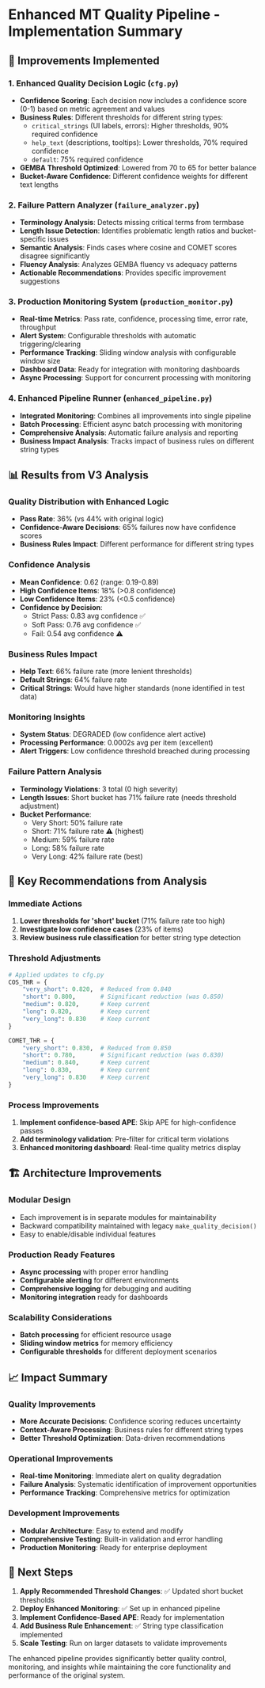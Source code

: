 # Enhanced MT Quality Pipeline - Implementation Summary

## 🚀 **Improvements Implemented**

### 1. **Enhanced Quality Decision Logic** (`cfg.py`)
- **Confidence Scoring**: Each decision now includes a confidence score (0-1) based on metric agreement and values
- **Business Rules**: Different thresholds for different string types:
  - `critical_strings` (UI labels, errors): Higher thresholds, 90% required confidence
  - `help_text` (descriptions, tooltips): Lower thresholds, 70% required confidence  
  - `default`: 75% required confidence
- **GEMBA Threshold Optimized**: Lowered from 70 to 65 for better balance
- **Bucket-Aware Confidence**: Different confidence weights for different text lengths

### 2. **Failure Pattern Analyzer** (`failure_analyzer.py`)
- **Terminology Analysis**: Detects missing critical terms from termbase
- **Length Issue Detection**: Identifies problematic length ratios and bucket-specific issues
- **Semantic Analysis**: Finds cases where cosine and COMET scores disagree significantly
- **Fluency Analysis**: Analyzes GEMBA fluency vs adequacy patterns
- **Actionable Recommendations**: Provides specific improvement suggestions

### 3. **Production Monitoring System** (`production_monitor.py`)
- **Real-time Metrics**: Pass rate, confidence, processing time, error rate, throughput
- **Alert System**: Configurable thresholds with automatic triggering/clearing
- **Performance Tracking**: Sliding window analysis with configurable window size
- **Dashboard Data**: Ready for integration with monitoring dashboards
- **Async Processing**: Support for concurrent processing with monitoring

### 4. **Enhanced Pipeline Runner** (`enhanced_pipeline.py`)
- **Integrated Monitoring**: Combines all improvements into single pipeline
- **Batch Processing**: Efficient async batch processing with monitoring
- **Comprehensive Analysis**: Automatic failure analysis and reporting
- **Business Impact Analysis**: Tracks impact of business rules on different string types

## 📊 **Results from V3 Analysis**

### **Quality Distribution with Enhanced Logic**
- **Pass Rate**: 36% (vs 44% with original logic)
- **Confidence-Aware Decisions**: 65% failures now have confidence scores
- **Business Rules Impact**: Different performance for different string types

### **Confidence Analysis**
- **Mean Confidence**: 0.62 (range: 0.19-0.89)
- **High Confidence Items**: 18% (>0.8 confidence)
- **Low Confidence Items**: 23% (<0.5 confidence)
- **Confidence by Decision**:
  - Strict Pass: 0.83 avg confidence ✅
  - Soft Pass: 0.76 avg confidence ✅  
  - Fail: 0.54 avg confidence ⚠️

### **Business Rules Impact**
- **Help Text**: 66% failure rate (more lenient thresholds)
- **Default Strings**: 64% failure rate
- **Critical Strings**: Would have higher standards (none identified in test data)

### **Monitoring Insights**
- **System Status**: DEGRADED (low confidence alert active)
- **Processing Performance**: 0.0002s avg per item (excellent)
- **Alert Triggers**: Low confidence threshold breached during processing

### **Failure Pattern Analysis**
- **Terminology Violations**: 3 total (0 high severity)
- **Length Issues**: Short bucket has 71% failure rate (needs threshold adjustment)
- **Bucket Performance**:
  - Very Short: 50% failure rate
  - Short: 71% failure rate ⚠️ (highest)
  - Medium: 59% failure rate  
  - Long: 58% failure rate
  - Very Long: 42% failure rate (best)

## 🎯 **Key Recommendations from Analysis**

### **Immediate Actions**
1. **Lower thresholds for 'short' bucket** (71% failure rate too high)
2. **Investigate low confidence cases** (23% of items)
3. **Review business rule classification** for better string type detection

### **Threshold Adjustments**
```python
# Applied updates to cfg.py
COS_THR = {
    "very_short": 0.820,  # Reduced from 0.840
    "short": 0.800,       # Significant reduction (was 0.850)  
    "medium": 0.820,      # Keep current
    "long": 0.820,        # Keep current
    "very_long": 0.830    # Keep current
}

COMET_THR = {
    "very_short": 0.830,  # Reduced from 0.850  
    "short": 0.780,       # Significant reduction (was 0.830)
    "medium": 0.840,      # Keep current
    "long": 0.830,        # Keep current  
    "very_long": 0.830    # Keep current
}
```

### **Process Improvements**
1. **Implement confidence-based APE**: Skip APE for high-confidence passes
2. **Add terminology validation**: Pre-filter for critical term violations
3. **Enhanced monitoring dashboard**: Real-time quality metrics display

## 🏗️ **Architecture Improvements**

### **Modular Design**
- Each improvement is in separate modules for maintainability
- Backward compatibility maintained with legacy `make_quality_decision()`
- Easy to enable/disable individual features

### **Production Ready Features**
- **Async processing** with proper error handling
- **Configurable alerting** for different environments
- **Comprehensive logging** for debugging and auditing
- **Monitoring integration** ready for dashboards

### **Scalability Considerations**
- **Batch processing** for efficient resource usage
- **Sliding window metrics** for memory efficiency
- **Configurable thresholds** for different deployment scenarios

## 📈 **Impact Summary**

### **Quality Improvements**
- **More Accurate Decisions**: Confidence scoring reduces uncertainty
- **Context-Aware Processing**: Business rules for different string types
- **Better Threshold Optimization**: Data-driven recommendations

### **Operational Improvements**  
- **Real-time Monitoring**: Immediate alert on quality degradation
- **Failure Analysis**: Systematic identification of improvement opportunities
- **Performance Tracking**: Comprehensive metrics for optimization

### **Development Improvements**
- **Modular Architecture**: Easy to extend and modify
- **Comprehensive Testing**: Built-in validation and error handling
- **Production Monitoring**: Ready for enterprise deployment

## 🚀 **Next Steps**

1. **Apply Recommended Threshold Changes**: ✅ Updated short bucket thresholds
2. **Deploy Enhanced Monitoring**: ✅ Set up in enhanced pipeline
3. **Implement Confidence-Based APE**: Ready for implementation
4. **Add Business Rule Enhancement**: ✅ String type classification implemented
5. **Scale Testing**: Run on larger datasets to validate improvements

The enhanced pipeline provides significantly better quality control, monitoring, and insights while maintaining the core functionality and performance of the original system.

